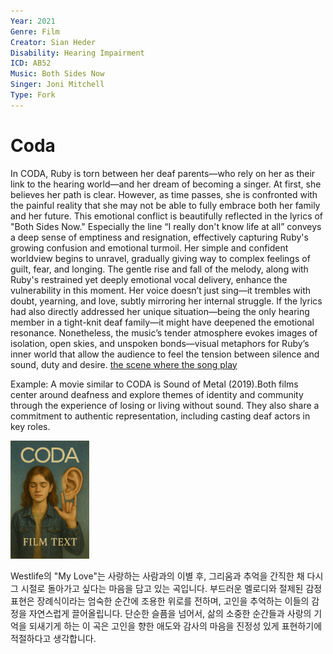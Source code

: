 ```yaml
---
Year: 2021
Genre: Film
Creator: Sian Heder
Disability: Hearing Impairment
ICD: AB52
Music: Both Sides Now
Singer: Joni Mitchell
Type: Fork
---
```


# Coda

In CODA, Ruby is torn between her deaf parents—who rely on her as their link to the hearing world—and her dream of becoming a singer. At first, she believes her path is clear. However, as time passes, she is confronted with the painful reality that she may not be able to fully embrace both her family and her future. This emotional conflict is beautifully reflected in the lyrics of "Both Sides Now." Especially the line “I really don't know life at all” conveys a deep sense of emptiness and resignation, effectively capturing Ruby's growing confusion and emotional turmoil. Her simple and confident worldview begins to unravel, gradually giving way to complex feelings of guilt, fear, and longing. The gentle rise and fall of the melody, along with Ruby's restrained yet deeply emotional vocal delivery, enhance the vulnerability in this moment. Her voice doesn’t just sing—it trembles with doubt, yearning, and love, subtly mirroring her internal struggle. If the lyrics had also directly addressed her unique situation—being the only hearing member in a tight-knit deaf family—it might have deepened the emotional resonance. Nonetheless, the music’s tender atmosphere evokes images of isolation, open skies, and unspoken bonds—visual metaphors for Ruby’s inner world that allow the audience to feel the tension between silence and sound, duty and desire. [the scene where the song play](https://www.youtube.com/watch?v=SgKvP0O0nyI)

Example: A movie similar to CODA is Sound of Metal (2019).Both films center around deafness and explore themes of identity and community through the experience of losing or living without sound. They also share a commitment to authentic representation, including casting deaf actors in key roles.

<img src="./yu__taehee_img.png" alt="description" style="width:25%;" />

Westlife의 "My Love"는 사랑하는 사람과의 이별 후, 그리움과 추억을 간직한 채 다시 그 시절로 돌아가고 싶다는 마음을 담고 있는 곡입니다. 부드러운 멜로디와 절제된 감정 표현은 장례식이라는 엄숙한 순간에 조용한 위로를 전하며, 고인을 추억하는 이들의 감정을 자연스럽게 끌어올립니다. 단순한 슬픔을 넘어서, 삶의 소중한 순간들과 사랑의 기억을 되새기게 하는 이 곡은 고인을 향한 애도와 감사의 마음을 진정성 있게 표현하기에 적절하다고 생각합니다.
